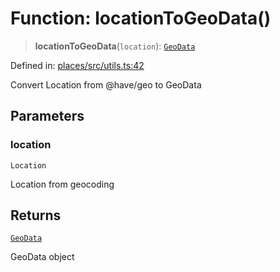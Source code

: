 # Function: locationToGeoData()

> **locationToGeoData**(`location`): [`GeoData`](../interfaces/GeoData.md)

Defined in: [places/src/utils.ts:42](https://github.com/happyvertical/smrt/blob/71a16025d52b026725fd522a392015e67e1d6489/packages/places/src/utils.ts#L42)

Convert Location from @have/geo to GeoData

## Parameters

### location

`Location`

Location from geocoding

## Returns

[`GeoData`](../interfaces/GeoData.md)

GeoData object
